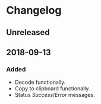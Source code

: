 # Changelog

<!-- ## Released -->
## Unreleased

## 2018-09-13

### Added

- Decode functionally.
- Copy to clipboard functionally.
- Status _Success_/_Error_ messages.

<!-- ## v1.0.0 - 2018-09-13 -->
<!-- ### Changed -->
<!-- ### Added -->
<!-- ### Removed -->

<!-- https://github.com/olivierlacan/keep-a-changelog/blob/master/CHANGELOG.md -->
